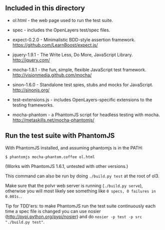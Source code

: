 Included in this directory
--------------------------

- ol.html - the web page used to run the test suite.

- spec - includes the OpenLayers test/spec files.

- expect-0.2.0 - Minimalistic BDD-style assertion framework.
  https://github.com/LearnBoost/expect.js/

- jquery-1.9.1 - The Write Less, Do More, JavaScript Library.
  http://jquery.com/

- mocha-1.8.1 - the fun, simple, flexible JavaScript test framework.
  http://visionmedia.github.com/mocha/

- sinon-1.6.0 - Standalone test spies, stubs and mocks for JavaScript.
  http://sinonjs.org/

- test-extensions.js - includes OpenLayers-specific extensions to the
  testing frameworks.

- mocha-phantom - a PhantomJS script for headless testing with mocha.
  http://metaskills.net/mocha-phantomjs/

Run the test suite with PhantomJS
---------------------------------

With PhantomJS installed, and assuming phantomjs is in the PATH:

    $ phantomjs mocha-phantom.coffee ol.html

(Works with PhantomJS 1.6.1, untested with other versions.)

This command can also be run by doing `./build.py test` at the root of ol3.

Make sure that the polvr web server is running (`./build.py serve`), otherwise
you will most likely see something like `0 specs, 0 failures in 0.001s.`.

Tip for TDD'ers: to make PhantomJS run the test suite continuously each time
a spec file is changed you can use nosier (http://pypi.python.org/pypi/nosier)
and do `nosier -p test -p src "./build.py test"`.
